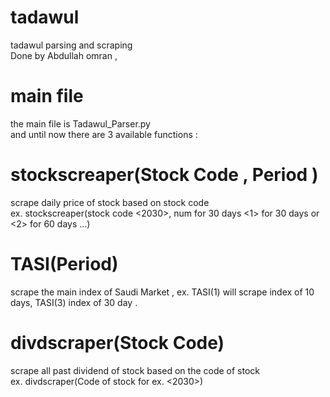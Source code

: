 # tadawul
tadawul parsing and scraping <br />
Done by Abdullah omran , <br />

# main file
the main file is Tadawul_Parser.py <br />
and until now there are 3 available functions : <br />

# stockscreaper(Stock Code , Period ) 
scrape daily price of stock based on stock code<br />
ex. stockscreaper(stock code <2030>, num for 30 days <1> for 30 days or <2> for 60 days ...)<br />

# TASI(Period) 
scrape the main index of Saudi Market , ex. TASI(1) will scrape index of 10 days, TASI(3) index of 30 day . <br />

# divdscraper(Stock Code) 
scrape all past dividend of stock based on the code of stock <br />
ex. divdscraper(Code of stock for ex. <2030>)<br />
